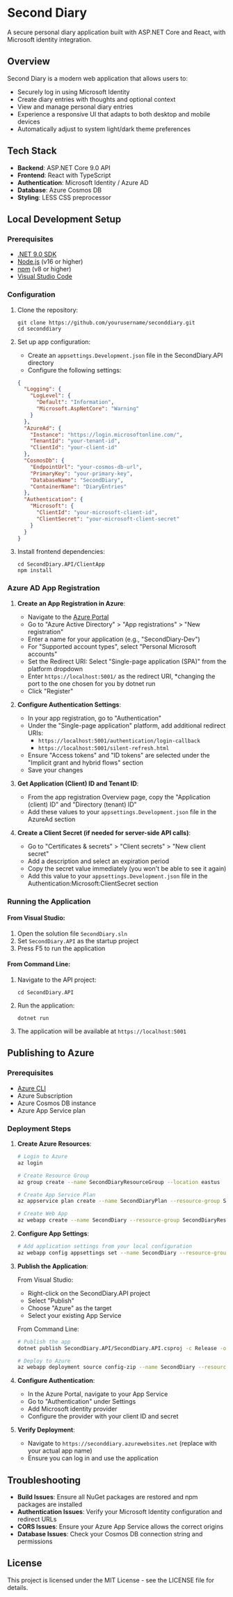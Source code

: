 # Second Diary

A secure personal diary application built with ASP.NET Core and React, with Microsoft identity integration.

## Overview

Second Diary is a modern web application that allows users to:
- Securely log in using Microsoft Identity
- Create diary entries with thoughts and optional context
- View and manage personal diary entries
- Experience a responsive UI that adapts to both desktop and mobile devices
- Automatically adjust to system light/dark theme preferences

## Tech Stack

- **Backend**: ASP.NET Core 9.0 API
- **Frontend**: React with TypeScript
- **Authentication**: Microsoft Identity / Azure AD
- **Database**: Azure Cosmos DB
- **Styling**: LESS CSS preprocessor

## Local Development Setup

### Prerequisites

- [.NET 9.0 SDK](https://dotnet.microsoft.com/download)
- [Node.js](https://nodejs.org/) (v16 or higher)
- [npm](https://www.npmjs.com/) (v8 or higher)
- [Visual Studio Code](https://code.visualstudio.com/)

### Configuration

1. Clone the repository:
   ```
   git clone https://github.com/yourusername/seconddiary.git
   cd seconddiary
   ```

2. Set up app configuration:
   - Create an `appsettings.Development.json` file in the SecondDiary.API directory
   - Configure the following settings:

   ```json
   {
     "Logging": {
       "LogLevel": {
         "Default": "Information",
         "Microsoft.AspNetCore": "Warning"
       }
     },
     "AzureAd": {
       "Instance": "https://login.microsoftonline.com/",
       "TenantId": "your-tenant-id",
       "ClientId": "your-client-id"
     },
     "CosmosDb": {
       "EndpointUrl": "your-cosmos-db-url",
       "PrimaryKey": "your-primary-key",
       "DatabaseName": "SecondDiary",
       "ContainerName": "DiaryEntries"
     },
     "Authentication": {
       "Microsoft": {
         "ClientId": "your-microsoft-client-id",
         "ClientSecret": "your-microsoft-client-secret"
       }
     }
   }
   ```

3. Install frontend dependencies:
   ```
   cd SecondDiary.API/ClientApp
   npm install
   ```

### Azure AD App Registration

1. **Create an App Registration in Azure**:
   - Navigate to the [Azure Portal](https://portal.azure.com)
   - Go to "Azure Active Directory" > "App registrations" > "New registration"
   - Enter a name for your application (e.g., "SecondDiary-Dev")
   - For "Supported account types", select "Personal Microsoft accounts"
   - Set the Redirect URI: Select "Single-page application (SPA)" from the platform dropdown
   - Enter `https://localhost:5001/` as the redirect URI, *changing the port to the one chosen for you by dotnet run
   - Click "Register"

2. **Configure Authentication Settings**:
   - In your app registration, go to "Authentication"
   - Under the "Single-page application" platform, add additional redirect URIs:
     - `https://localhost:5001/authentication/login-callback`
     - `https://localhost:5001/silent-refresh.html`
   - Ensure "Access tokens" and "ID tokens" are selected under the "Implicit grant and hybrid flows" section
   - Save your changes

3. **Get Application (Client) ID and Tenant ID**:
   - From the app registration Overview page, copy the "Application (client) ID" and "Directory (tenant) ID"
   - Add these values to your `appsettings.Development.json` file in the AzureAd section

4. **Create a Client Secret (if needed for server-side API calls)**:
   - Go to "Certificates & secrets" > "Client secrets" > "New client secret"
   - Add a description and select an expiration period
   - Copy the secret value immediately (you won't be able to see it again)
   - Add this value to your `appsettings.Development.json` file in the Authentication:Microsoft:ClientSecret section

### Running the Application

#### From Visual Studio:
1. Open the solution file `SecondDiary.sln`
2. Set `SecondDiary.API` as the startup project
3. Press F5 to run the application

#### From Command Line:
1. Navigate to the API project:
   ```
   cd SecondDiary.API
   ```
2. Run the application:
   ```
   dotnet run
   ```
3. The application will be available at `https://localhost:5001`

## Publishing to Azure

### Prerequisites

- [Azure CLI](https://docs.microsoft.com/cli/azure/install-azure-cli)
- Azure Subscription
- Azure Cosmos DB instance
- Azure App Service plan

### Deployment Steps

1. **Create Azure Resources**:

   ```bash
   # Login to Azure
   az login

   # Create Resource Group
   az group create --name SecondDiaryResourceGroup --location eastus

   # Create App Service Plan
   az appservice plan create --name SecondDiaryPlan --resource-group SecondDiaryResourceGroup --sku F1

   # Create Web App
   az webapp create --name SecondDiary --resource-group SecondDiaryResourceGroup --plan SecondDiaryPlan
   ```

2. **Configure App Settings**:

   ```bash
   # Add application settings from your local configuration
   az webapp config appsettings set --name SecondDiary --resource-group SecondDiaryResourceGroup --settings "AzureAd:TenantId=your-tenant-id" "AzureAd:ClientId=your-client-id" "CosmosDb:EndpointUrl=your-cosmos-db-url" "CosmosDb:PrimaryKey=your-primary-key"
   ```

3. **Publish the Application**:

   From Visual Studio:
   - Right-click on the SecondDiary.API project
   - Select "Publish"
   - Choose "Azure" as the target
   - Select your existing App Service

   From Command Line:
   ```bash
   # Publish the app
   dotnet publish SecondDiary.API/SecondDiary.API.csproj -c Release -o ./publish

   # Deploy to Azure
   az webapp deployment source config-zip --name SecondDiary --resource-group SecondDiaryResourceGroup --src ./publish.zip
   ```

4. **Configure Authentication**:
   - In the Azure Portal, navigate to your App Service
   - Go to "Authentication" under Settings
   - Add Microsoft identity provider
   - Configure the provider with your client ID and secret

5. **Verify Deployment**:
   - Navigate to `https://seconddiary.azurewebsites.net` (replace with your actual app name)
   - Ensure you can log in and use the application

## Troubleshooting

- **Build Issues**: Ensure all NuGet packages are restored and npm packages are installed
- **Authentication Issues**: Verify your Microsoft Identity configuration and redirect URLs
- **CORS Issues**: Ensure your Azure App Service allows the correct origins
- **Database Issues**: Check your Cosmos DB connection string and permissions

## License

This project is licensed under the MIT License - see the LICENSE file for details.
